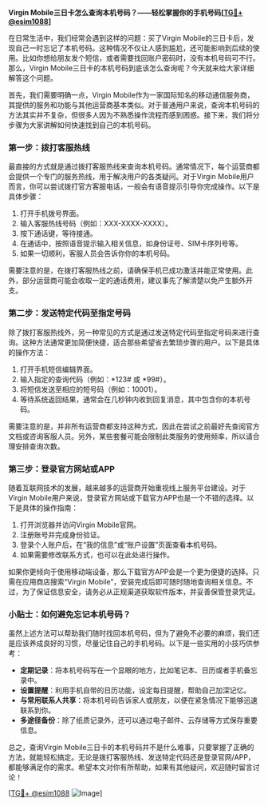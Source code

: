 **Virgin Mobile三日卡怎么查询本机号码？——轻松掌握你的手机号码[[TG💪+ @esim1088](https://t.me/s/esim1088)]**

在日常生活中，我们经常会遇到这样的问题：买了Virgin Mobile的三日卡后，发现自己一时忘记了本机号码。这种情况不仅让人感到尴尬，还可能影响到后续的使用。比如你想给朋友发个短信，或者需要找回账户密码时，没有本机号码可不行。那么，Virgin Mobile三日卡的本机号码到底该怎么查询呢？今天就来给大家详细解答这个问题。

首先，我们需要明确一点，Virgin Mobile作为一家国际知名的移动通信服务商，其提供的服务和功能与其他运营商基本类似。对于普通用户来说，查询本机号码的方法其实并不复杂，但很多人因为不熟悉操作流程而感到困惑。接下来，我们将分步骤为大家讲解如何快速找到自己的本机号码。

### 第一步：拨打客服热线

最直接的方式就是通过拨打客服热线来查询本机号码。通常情况下，每个运营商都会提供一个专门的服务热线，用于解决用户的各类疑问。对于Virgin Mobile用户而言，你可以尝试拨打官方客服电话，一般会有语音提示引导你完成操作。以下是具体步骤：

1. 打开手机拨号界面。
2. 输入客服热线号码（例如：XXX-XXXX-XXXX）。
3. 按下通话键，等待接通。
4. 在通话中，按照语音提示输入相关信息，如身份证号、SIM卡序列号等。
5. 如果一切顺利，客服人员会告诉你你的本机号码。

需要注意的是，在拨打客服热线之前，请确保手机已成功激活并能正常使用。此外，部分运营商可能会收取一定的通话费用，建议事先了解清楚以免产生额外开支。

### 第二步：发送特定代码至指定号码

除了拨打客服热线外，另一种常见的方式是通过发送特定代码至指定号码来进行查询。这种方法通常更加简便快捷，适合那些希望省去繁琐步骤的用户。以下是具体的操作方法：

1. 打开手机短信编辑界面。
2. 输入指定的查询代码（例如：*123# 或 *99#）。
3. 将短信发送至相应的短号码（例如：10001）。
4. 等待系统返回结果，通常会在几秒钟内收到回复消息，其中包含你的本机号码。

需要注意的是，并非所有运营商都支持这种方式，因此在尝试之前最好先查阅官方文档或咨询客服人员。另外，某些套餐可能会限制此类服务的使用频率，所以请合理安排查询次数。

### 第三步：登录官方网站或APP

随着互联网技术的发展，越来越多的运营商开始重视线上服务平台建设。对于Virgin Mobile用户来说，登录官方网站或下载官方APP也是一个不错的选择。以下是具体的操作指南：

1. 打开浏览器并访问Virgin Mobile官网。
2. 注册账号并完成身份验证。
3. 登录个人账户后，在“我的信息”或“账户设置”页面查看本机号码。
4. 如果需要修改联系方式，也可以在此处进行操作。

如果你更倾向于使用移动端设备，那么下载官方APP会是一个更为便捷的选择。只需在应用商店搜索“Virgin Mobile”，安装完成后即可随时随地查询相关信息。不过，为了保证信息安全，请务必从正规渠道获取软件版本，并妥善保管登录凭证。

### 小贴士：如何避免忘记本机号码？

虽然上述方法可以帮助我们随时找回本机号码，但为了避免不必要的麻烦，我们还是应该养成良好的习惯，尽量记住自己的手机号码。以下是一些实用的小技巧供参考：

- **定期记录**：将本机号码写在一个显眼的地方，比如笔记本、日历或者手机备忘录中。
- **设置提醒**：利用手机自带的日历功能，设定每日提醒，帮助自己加深记忆。
- **与常用联系人共享**：将本机号码告诉家人或朋友，以便在紧急情况下能够迅速联系到你。
- **多途径备份**：除了纸质记录外，还可以通过电子邮件、云存储等方式保存重要信息。

总之，查询Virgin Mobile三日卡的本机号码并不是什么难事，只要掌握了正确的方法，就能轻松搞定。无论是拨打客服热线、发送特定代码还是登录官网/APP，都能够满足你的需求。希望本文对你有所帮助，如果有其他疑问，欢迎随时留言讨论！

[[TG💪+ @esim1088](https://t.me/s/esim1088) ![Image](https://i.postimg.cc/4NQfJmqS/Snipaste-2025-05-13-00-14-12.png)]